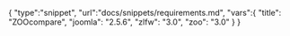 {
	"type":"snippet", "url":"docs/snippets/requirements.md", "vars":{
		"title": "ZOOcompare",
		"joomla": "2.5.6",
		"zlfw": "3.0",
		"zoo": "3.0"
	}
}